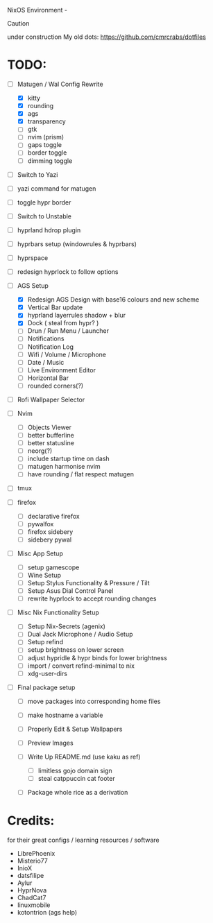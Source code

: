 NixOS Environment - <name pending>

> [!Caution]
>
> under construction
> My old dots: https://github.com/cmrcrabs/dotfiles

# TODO: 
- [ ] Matugen / Wal Config Rewrite
    - [X] kitty
    - [X] rounding
    - [X] ags
    - [X] transparency
    - [ ] gtk
    - [ ] nvim (prism)
    - [ ] gaps toggle
    - [ ] border toggle
    - [ ] dimming toggle

- [ ] Switch to Yazi
- [ ] yazi command for matugen 
- [ ] toggle hypr border
- [ ] Switch to Unstable
- [ ] hyprland hdrop plugin
- [ ] hyprbars setup (windowrules & hyprbars)
- [ ] hyprspace
- [ ] redesign hyprlock to follow options

- [ ] AGS Setup
    - [X] Redesign AGS Design with base16 colours and new scheme
    - [X] Vertical Bar update
    - [X] hyprland layerrules shadow + blur
    - [X] Dock ( steal from hypr? )
    - [ ] Drun / Run Menu / Launcher
    - [ ] Notifications
    - [ ] Notification Log
    - [ ] Wifi / Volume / Microphone
    - [ ] Date / Music
    - [ ] Live Environment Editor
    - [ ] Horizontal Bar
    - [ ] rounded corners(?)
- [ ] Rofi Wallpaper Selector

- [ ] Nvim
    - [ ] Objects Viewer
    - [ ] better bufferline
    - [ ] better statusline
    - [ ] neorg(?)
    - [ ] include startup time on dash
    - [ ] matugen harmonise nvim
    - [ ] have rounding / flat respect matugen

- [ ] tmux

- [ ] firefox   
    - [ ] declarative firefox
    - [ ] pywalfox
    - [ ] firefox sidebery
    - [ ] sidebery pywal

- [ ] Misc App Setup
    - [ ] setup gamescope
    - [ ] Wine Setup
    - [ ] Setup Stylus Functionality & Pressure / Tilt
    - [ ] Setup Asus Dial Control Panel 
    - [ ] rewrite hyprlock to accept rounding changes

- [ ] Misc Nix Functionality Setup
    - [ ] Setup Nix-Secrets (agenix)
    - [ ] Dual Jack Microphone / Audio Setup
    - [ ] Setup refind 
    - [ ] setup brightness on lower screen
    - [ ] adjust hypridle & hypr binds for lower brightness
    - [ ] import / convert refind-minimal to nix
    - [ ] xdg-user-dirs

- [ ] Final package setup
    - [ ] move packages into corresponding home files
    - [ ] make hostname a variable
    - [ ] Properly Edit & Setup Wallpapers
    - [ ] Preview Images
    - [ ] Write Up README.md (use kaku as ref)
        - [ ] limitless gojo domain sign
        - [ ] steal catppuccin cat footer
    - [ ] Package whole rice as a derivation


# Credits:
for their great configs / learning resources / software

- LibrePhoenix
- Misterio77
- InioX
- datsfilipe
- Aylur
- HyprNova
- ChadCat7
- linuxmobile
- kotontrion (ags help)
